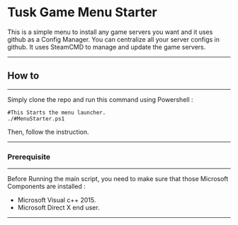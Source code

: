 # Tusk Game Menu Starter

This is a simple menu to install any game servers you want and it uses github as a Config
Manager. You can centralize all your server configs in github. It uses SteamCMD to manage
and update the game servers.
***
## How to
---
Simply clone the repo and run this command using Powershell :

    #This Starts the menu launcher.
    ./#MenuStarter.ps1

Then, follow the instruction.
***
### Prerequisite
---
Before Running the main script, you need to make sure that those Microsoft Components are installed :

- Microsoft Visual c++ 2015.
- Microsoft Direct X end user.
---
